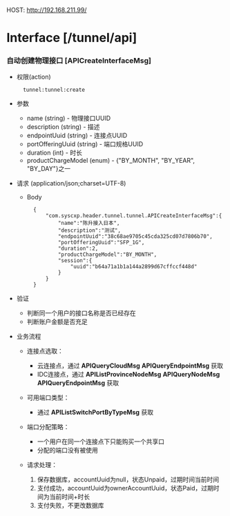 HOST: http://192.168.211.99/

# Interface [/tunnel/api]

### 自动创建物理接口 [APICreateInterfaceMsg]

+ 权限(action)
    
        tunnel:tunnel:create

+ 参数
    + name (string) - 物理接口UUID
    + description (string) - 描述
    + endpointUuid (string) - 连接点UUID
    + portOfferingUuid (string) - 端口规格UUID
    + duration (int) - 时长
    + productChargeModel (enum) - {"BY_MONTH", "BY_YEAR", "BY_DAY"}之一
        
+ 请求 (application/json;charset=UTF-8)

    + Body
    
            {
                "com.syscxp.header.tunnel.tunnel.APICreateInterfaceMsg":{
                    "name":"陈升接入日本",
                    "description":"测试",
                    "endpointUuid":"38c68ae9705c45cda325cd07d7806b70",
                    "portOfferingUuid":"SFP_1G",
                    "duration":2,
                    "productChargeModel":"BY_MONTH",
                    "session":{
                        "uuid":"b64a71a1b1a144a2899d67cffccf448d"
                    }
                }
            }

+ 验证

    + 判断同一个用户的接口名称是否已经存在
    + 判断账户金额是否充足
    
+ 业务流程
    
    + 连接点选取：
    
        + 云连接点，通过 **APIQueryCloudMsg** **APIQueryEndpointMsg** 获取
        + IDC连接点，通过 **APIListProvinceNodeMsg** **APIQueryNodeMsg** **APIQueryEndpointMsg** 获取
    + 可用端口类型：
        
        + 通过 **APIListSwitchPortByTypeMsg** 获取
    + 端口分配策略：
    
        + 一个用户在同一个连接点下只能购买一个共享口
        + 分配的端口没有被使用
    
    + 请求处理：
        
        1. 保存数据库，accountUuid为null，状态Unpaid，过期时间当前时间
        2. 支付成功，accountUuid为ownerAccountUuid，状态Paid，过期时间为当前时间+时长
        3. 支付失败，不更改数据库
    